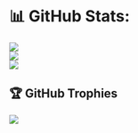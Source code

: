 # 📊 GitHub Stats:
![](https://github-readme-stats.vercel.app/api?username=maarao&theme=dark&hide_border=true&include_all_commits=true&count_private=true)<br/>
![](https://github-readme-streak-stats.herokuapp.com/?user=maarao&theme=dark&hide_border=true)<br/>
![](https://github-readme-stats.vercel.app/api/top-langs/?username=maarao&theme=dark&hide_border=true&include_all_commits=true&count_private=true&layout=compact)

## 🏆 GitHub Trophies
![](https://github-profile-trophy.vercel.app/?username=maarao&theme=radical&no-frame=true&no-bg=true&margin-w=4)